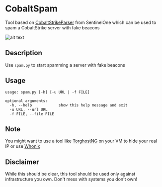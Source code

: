 # CobaltSpam
Tool based on [CobaltStrikeParser](https://github.com/Sentinel-One/CobaltStrikeParser) from SentinelOne which can be used to spam a CobaltStrike server with fake beacons

![alt text](https://github.com/hariomenkel/CobaltSpam/blob/master/CS.PNG?raw=true)

## Description
Use `spam.py` to start spamming a server with fake beacons

## Usage
```
usage: spam.py [-h] [-u URL | -f FILE]

optional arguments:
  -h, --help            show this help message and exit
  -u URL, --url URL
  -f FILE, --file FILE

```

## Note
You might want to use a tool like [TorghostNG](https://github.com/GitHackTools/TorghostNG) on your VM to hide your real IP or use [Whonix](https://www.whonix.org/)

## Disclaimer
While this should be clear, this tool should be used only against infrastructure you own. Don't mess with systems you don't own! 

